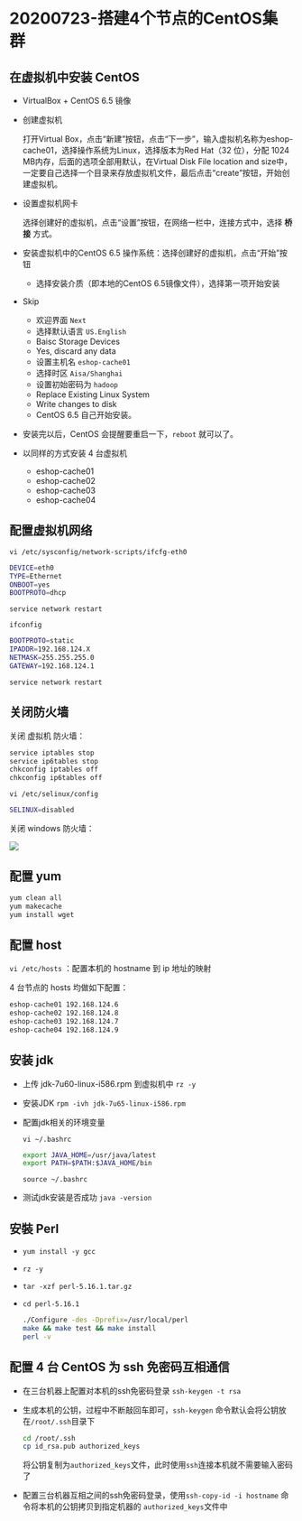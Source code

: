 # 20200723-搭建4个节点的CentOS集群

## 在虚拟机中安装 CentOS<div id=t1></div>

- VirtualBox + CentOS 6.5 镜像

- 创建虚拟机

  打开Virtual Box，点击“新建”按钮，点击“下一步”，输入虚拟机名称为eshop-cache01，选择操作系统为Linux，选择版本为Red Hat（32 位），分配 1024 MB内存，后面的选项全部用默认，在Virtual Disk File location and size中，一定要自己选择一个目录来存放虚拟机文件，最后点击“create”按钮，开始创建虚拟机。

- 设置虚拟机网卡

  选择创建好的虚拟机，点击“设置”按钮，在网络一栏中，连接方式中，选择 **桥接** 方式。

- 安装虚拟机中的CentOS 6.5 操作系统：选择创建好的虚拟机，点击“开始”按钮

  - 选择安装介质（即本地的CentOS 6.5镜像文件），选择第一项开始安装  
- Skip
  - 欢迎界面 `Next`
  - 选择默认语言 `US.English`
  - Baisc Storage Devices
  - Yes, discard any data
  - 设置主机名 `eshop-cache01` 
  - 选择时区 `Aisa/Shanghai`
  - 设置初始密码为 `hadoop`
  - Replace Existing Linux System
  - Write changes to disk
  - CentOS 6.5 自己开始安装。
  
- 安装完以后，CentOS 会提醒要重启一下，`reboot` 就可以了。

- 以同样的方式安装 4 台虚拟机

  - eshop-cache01
  - eshop-cache02
  - eshop-cache03
  - eshop-cache04



## 配置虚拟机网络<div id=t2></div>

`vi /etc/sysconfig/network-scripts/ifcfg-eth0`

```bash
DEVICE=eth0
TYPE=Ethernet
ONBOOT=yes
BOOTPROTO=dhcp
```

`service network restart`

`ifconfig`

```bash
BOOTPROTO=static
IPADDR=192.168.124.X
NETMASK=255.255.255.0
GATEWAY=192.168.124.1
```

`service network restart`

## 关闭防火墙<div id=t3></div>

关闭 虚拟机 防火墙：

```bash
service iptables stop
service ip6tables stop
chkconfig iptables off
chkconfig ip6tables off
```

`vi /etc/selinux/config`

```bash
SELINUX=disabled
```

关闭 windows 防火墙：

![](https://i.loli.net/2020/08/05/a4h1JnAiY5dEU79.png)

## 配置 yum<div id=t4></div>

```bash
yum clean all
yum makecache
yum install wget
```



## 配置 host<div id=t5></div>

`vi /etc/hosts` ：配置本机的 hostname 到 ip 地址的映射

4 台节点的 hosts 均做如下配置：

```bash
eshop-cache01 192.168.124.6
eshop-cache02 192.168.124.8
eshop-cache03 192.168.124.7
eshop-cache04 192.168.124.9
```

## 安装 jdk<div id=t6></div>

- 上传  jdk-7u60-linux-i586.rpm 到虚拟机中     `rz -y`

- 安装JDK    `rpm -ivh jdk-7u65-linux-i586.rpm`

- 配置jdk相关的环境变量 

  `vi ~/.bashrc`

  ```bash
  export JAVA_HOME=/usr/java/latest
  export PATH=$PATH:$JAVA_HOME/bin
  ```

  `source ~/.bashrc`

- 测试jdk安装是否成功    `java -version`



## 安裝 Perl<div id=t7></div>

- `yum install -y gcc`

- `rz -y`

- `tar -xzf perl-5.16.1.tar.gz`

- `cd perl-5.16.1`

  ```bash
  ./Configure -des -Dprefix=/usr/local/perl
  make && make test && make install
  perl -v
  ```



## 配置 4 台 CentOS 为 ssh 免密码互相通信<div id=t8></div>

- 在三台机器上配置对本机的ssh免密码登录
  `ssh-keygen -t rsa`

- 生成本机的公钥，过程中不断敲回车即可，`ssh-keygen` 命令默认会将公钥放在`/root/.ssh`目录下

  ```bash
  cd /root/.ssh
  cp id_rsa.pub authorized_keys
  ```

  将公钥复制为`authorized_keys`文件，此时使用`ssh`连接本机就不需要输入密码了


- 配置三台机器互相之间的ssh免密码登录，使用`ssh-copy-id -i hostname` 命令将本机的公钥拷贝到指定机器的 `authorized_keys`文件中

